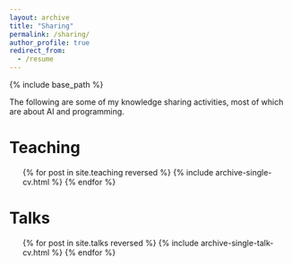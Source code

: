 ```yaml
---
layout: archive
title: "Sharing"
permalink: /sharing/
author_profile: true
redirect_from:
  - /resume
---
```


{% include base_path %}

The following are some of my knowledge sharing activities, most of which are about AI and programming.

# Teaching

  <ul>{% for post in site.teaching reversed %}
    {% include archive-single-cv.html %}
  {% endfor %}</ul>
  
# Talks

  <ul>{% for post in site.talks reversed %}
    {% include archive-single-talk-cv.html  %}
  {% endfor %}</ul>
